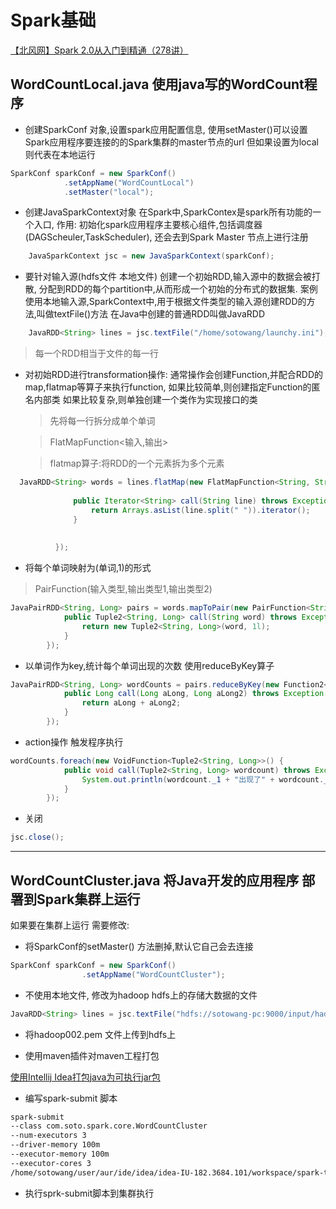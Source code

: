 # Spark基础
[【北风网】Spark 2.0从入门到精通（278讲）](https://www.bilibili.com/video/av19995678?t=267)

## WordCountLocal.java 使用java写的WordCount程序


* 创建SparkConf 对象,设置spark应用配置信息,
    使用setMaster()可以设置Spark应用程序要连接的的Spark集群的master节点的url
    但如果设置为local则代表在本地运行
    
```java
SparkConf sparkConf = new SparkConf()
            .setAppName("WordCountLocal")
            .setMaster("local");
```

* 创建JavaSparkContext对象
    在Spark中,SparkContex是spark所有功能的一个入口, 
    作用: 初始化spark应用程序主要核心组件,包括调度器(DAGScheuler,TaskScheduler),
    还会去到Spark Master 节点上进行注册
    
    
```java
    JavaSparkContext jsc = new JavaSparkContext(sparkConf);
```

* 要针对输入源(hdfs文件 本地文件) 创建一个初始RDD,输入源中的数据会被打散,
    分配到RDD的每个partition中,从而形成一个初始的分布式的数据集.
    案例使用本地输入源,SparkContext中,用于根据文件类型的输入源创建RDD的方法,叫做textFile()方法
    在Java中创建的普通RDD叫做JavaRDD
    
```java
    JavaRDD<String> lines = jsc.textFile("/home/sotowang/launchy.ini");

```

>每一个RDD相当于文件的每一行


* 对初始RDD进行transformation操作:
    通常操作会创建Function,并配合RDD的map,flatmap等算子来执行function,
    如果比较简单,则创建指定Function的匿名内部类
    如果比较复杂,则单独创建一个类作为实现接口的类

    >先将每一行拆分成单个单词
  
  >FlatMapFunction<输入,输出>
  
  >flatmap算子:将RDD的一个元素拆为多个元素
  
```java
  JavaRDD<String> words = lines.flatMap(new FlatMapFunction<String, String>() {
  
              public Iterator<String> call(String line) throws Exception {
                  return Arrays.asList(line.split(" ")).iterator();
              }
  
  
          });
```  

* 将每个单词映射为(单词,1)的形式

> PairFunction(输入类型,输出类型1,输出类型2)

```java
JavaPairRDD<String, Long> pairs = words.mapToPair(new PairFunction<String, String, Long>() {
            public Tuple2<String, Long> call(String word) throws Exception {
                return new Tuple2<String, Long>(word, 1l);
            }
        });
```

* 以单词作为key,统计每个单词出现的次数
    使用reduceByKey算子
    
```java
JavaPairRDD<String, Long> wordCounts = pairs.reduceByKey(new Function2<Long, Long, Long>() {
            public Long call(Long aLong, Long aLong2) throws Exception {
                return aLong + aLong2;
            }
        });
```

* action操作 触发程序执行

```java
wordCounts.foreach(new VoidFunction<Tuple2<String, Long>>() {
            public void call(Tuple2<String, Long> wordcount) throws Exception {
                System.out.println(wordcount._1 + "出现了" + wordcount._2 + "次");
            }
        });

```

* 关闭
```java
jsc.close();
```
        

----

## WordCountCluster.java 将Java开发的应用程序 部署到Spark集群上运行

 如果要在集群上运行 需要修改:
 
 * 将SparkConf的setMaster() 方法删掉,默认它自己会去连接
    
```java
SparkConf sparkConf = new SparkConf()
                .setAppName("WordCountCluster");
```
 
 * 不使用本地文件,  修改为hadoop hdfs上的存储大数据的文件   

```java
JavaRDD<String> lines = jsc.textFile("hdfs://sotowang-pc:9000/input/hadoop002.pem");

```

* 将hadoop002.pem 文件上传到hdfs上

* 使用maven插件对maven工程打包

[使用Intellij Idea打包java为可执行jar包](https://blog.csdn.net/xuemengrui12/article/details/74984731)


* 编写spark-submit 脚本

```bash
spark-submit 
--class com.soto.spark.core.WordCountCluster
--num-executors 3
--driver-memory 100m
--executor-memory 100m
--executor-cores 3
/home/sotowang/user/aur/ide/idea/idea-IU-182.3684.101/workspace/spark-train/out/artifacts/spark_train_jar/spark-train.jar


```

* 执行sprk-submit脚本到集群执行



